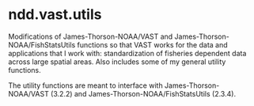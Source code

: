 

# ndd.vast.utils

 Modifications of James-Thorson-NOAA/VAST and James-Thorson-NOAA/FishStatsUtils functions so that VAST works for the data and applications that I work with: standardization of fisheries dependent data across large spatial areas. Also includes some of my general utility functions.

 The utility functions are meant to interface with James-Thorson-NOAA/VAST (3.2.2) and James-Thorson-NOAA/FishStatsUtils (2.3.4).


